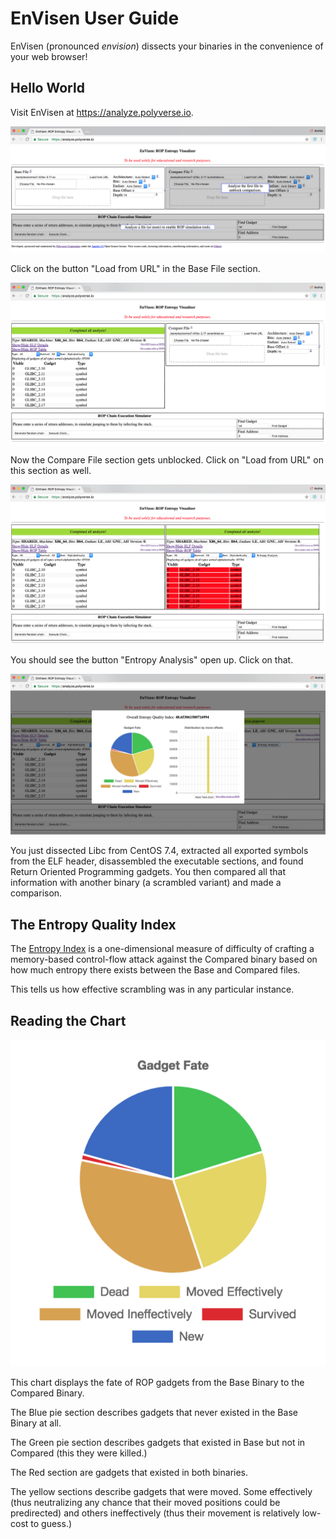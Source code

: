 # EnVisen User Guide

EnVisen (pronounced *envision*) dissects your binaries in the convenience of your web browser!

## Hello World

Visit EnVisen at https://analyze.polyverse.io.

![](screenshots/envisen_base.png)

Click on the button "Load from URL" in the Base File section.

![](screenshots/envisen_one_file.png)

Now the Compare File section gets unblocked. Click on "Load from URL"
on this section as well.

![](screenshots/envisen_two_files.png)

You should see the button "Entropy Analysis" open up. Click on that.

![](screenshots/envisen_entropy_analysis.png)

You just dissected Libc from CentOS 7.4, extracted all exported symbols
from the ELF header, disassembled the executable sections, and found
Return Oriented Programming gadgets. You then compared all that information
with another binary (a scrambled variant) and made a comparison.

## The Entropy Quality Index

The [Entropy Index](entropy-index.md) is a one-dimensional measure
of difficulty of crafting a memory-based control-flow attack against the Compared binary
based on how much entropy there exists between the Base and Compared files.

This tells us how effective scrambling was in any particular instance.

## Reading the Chart

![](screenshots/envisen_gadget_fate.png)

This chart displays the fate of ROP gadgets from the Base Binary to the
Compared Binary.

The Blue pie section describes gadgets that never existed
in the Base Binary at all.

The Green pie section describes gadgets that
existed in Base but not in Compared (this they were killed.)

The Red section are gadgets that existed in both binaries.

The yellow sections describe gadgets that were moved. Some effectively (thus
neutralizing any chance that their moved positions could be predirected)
and others ineffectively (thus their movement is relatively low-cost to guess.)
